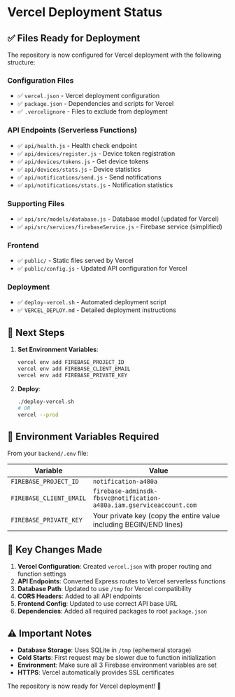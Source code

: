 # Vercel Deployment Status

## ✅ Files Ready for Deployment

The repository is now configured for Vercel deployment with the following structure:

### Configuration Files
- ✅ `vercel.json` - Vercel deployment configuration
- ✅ `package.json` - Dependencies and scripts for Vercel
- ✅ `.vercelignore` - Files to exclude from deployment

### API Endpoints (Serverless Functions)
- ✅ `api/health.js` - Health check endpoint
- ✅ `api/devices/register.js` - Device token registration
- ✅ `api/devices/tokens.js` - Get device tokens
- ✅ `api/devices/stats.js` - Device statistics
- ✅ `api/notifications/send.js` - Send notifications
- ✅ `api/notifications/stats.js` - Notification statistics

### Supporting Files
- ✅ `api/src/models/database.js` - Database model (updated for Vercel)
- ✅ `api/src/services/firebaseService.js` - Firebase service (simplified)

### Frontend
- ✅ `public/` - Static files served by Vercel
- ✅ `public/config.js` - Updated API configuration for Vercel

### Deployment
- ✅ `deploy-vercel.sh` - Automated deployment script
- ✅ `VERCEL_DEPLOY.md` - Detailed deployment instructions

## 🚀 Next Steps

1. **Set Environment Variables**:
   ```bash
   vercel env add FIREBASE_PROJECT_ID
   vercel env add FIREBASE_CLIENT_EMAIL  
   vercel env add FIREBASE_PRIVATE_KEY
   ```

2. **Deploy**:
   ```bash
   ./deploy-vercel.sh
   # OR
   vercel --prod
   ```

## 📝 Environment Variables Required

From your `backend/.env` file:

| Variable | Value |
|----------|-------|
| `FIREBASE_PROJECT_ID` | `notification-a480a` |
| `FIREBASE_CLIENT_EMAIL` | `firebase-adminsdk-fbsvc@notification-a480a.iam.gserviceaccount.com` |
| `FIREBASE_PRIVATE_KEY` | Your private key (copy the entire value including BEGIN/END lines) |

## 🔧 Key Changes Made

1. **Vercel Configuration**: Created `vercel.json` with proper routing and function settings
2. **API Endpoints**: Converted Express routes to Vercel serverless functions
3. **Database Path**: Updated to use `/tmp` for Vercel compatibility
4. **CORS Headers**: Added to all API endpoints
5. **Frontend Config**: Updated to use correct API base URL
6. **Dependencies**: Added all required packages to root `package.json`

## ⚠️ Important Notes

- **Database Storage**: Uses SQLite in `/tmp` (ephemeral storage)
- **Cold Starts**: First request may be slower due to function initialization
- **Environment**: Make sure all 3 Firebase environment variables are set
- **HTTPS**: Vercel automatically provides SSL certificates

The repository is now ready for Vercel deployment! 🎉
